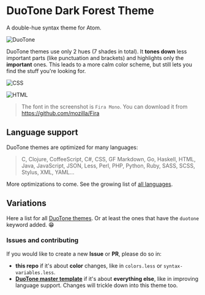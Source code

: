 # DuoTone Dark Forest Theme

A double-hue syntax theme for Atom.

<img alt="DuoTone" sizes="272px"
  src="https://cloud.githubusercontent.com/assets/378023/12065376/820c4d00-b019-11e5-9f82-e1745784d859.png"
  srcset="https://cloud.githubusercontent.com/assets/378023/12065378/820ead84-b019-11e5-9af8-9dfc0e591b5f.png 544w">

DuoTone themes use only 2 hues (7 shades in total). It __tones down__ less important parts (like punctuation and brackets) and highlights only the __important__ ones. This leads to a more calm color scheme, but still lets you find the stuff you're looking for.

<img alt="CSS" sizes="780px"
  src="https://cloud.githubusercontent.com/assets/378023/12065379/820f23fe-b019-11e5-8dd3-bfc7b885e94c.png"
  srcset="https://cloud.githubusercontent.com/assets/378023/12065380/82116510-b019-11e5-98b3-9164410444e5.png 1560w">

<img alt="HTML" sizes="780px"
  src="https://cloud.githubusercontent.com/assets/378023/12065377/820d5876-b019-11e5-963e-152a6a2fa538.png"
  srcset="https://cloud.githubusercontent.com/assets/378023/12065381/8212e408-b019-11e5-9df7-e4ddbddd05dd.png 1560w">

> The font in the screenshot is `Fira Mono`. You can download it from https://github.com/mozilla/Fira


## Language support

DuoTone themes are optimized for many languages:

> C, Clojure, CoffeeScript, C#, CSS, GF Markdown, Go, Haskell, HTML, Java, JavaScript, JSON, Less, Perl, PHP, Python, Ruby, SASS, SCSS, Stylus, XML, YAML...

More optimizations to come. See the growing list of [all languages](/styles/languages).


## Variations

Here a list for all [DuoTone themes](https://atom.io/themes/search?utf8=%E2%9C%93&q=keyword:duotone). Or at least the ones that have the `duotone` keyword added. :grin:


### Issues and contributing

If you would like to create a new __Issue__ or __PR__, please do so in:

- __this repo__ if it's about __color__ changes, like in `colors.less` or `syntax-variables.less`.
- __[DuoTone master template](https://github.com/simurai/duotone-syntax)__ if it's about __everything else__, like in improving language support. Changes will trickle down into this theme too.
